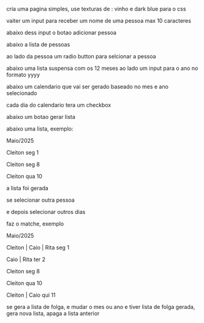 cria uma pagina simples, use texturas de : vinho e dark blue para o css

vaiter um input para receber um nome de uma pessoa max 10 caracteres

abaixo dess input o botao adicionar pessoa

abaixo a lista de pessoas

ao lado da pessoa um radio button para selcionar a pessoa

abaixo uma lista suspensa com os 12 meses ao lado um input para o ano no formato yyyy

abaixo um calendario que vai ser gerado baseado no mes e ano selecionado

cada dia do calendario tera um checkbox

abaixo um botao gerar lista

abaixo uma lista, exemplo:

Maio/2025

Cleiton seg 1

Cleiton seg 8

Cleiton qua 10

a lista foi gerada

se selecionar outra pessoa

e depois selecionar outros dias

faz o matche, exemplo

Maio/2025

Cleiton | Caio | Rita seg 1

Caio | Rita ter 2

Cleiton seg 8

Cleiton qua 10

Cleiton | Caio qui 11

se gera a lista de folga, e mudar o mes ou ano e tiver lista de folga gerada, gera nova lista, apaga a lista anterior

